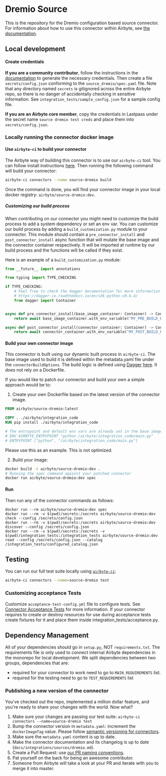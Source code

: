 # Dremio Source

This is the repository for the Dremio configuration based source connector.
For information about how to use this connector within Airbyte, see [the documentation](https://docs.airbyte.io/integrations/sources/dremio).

## Local development

#### Create credentials
**If you are a community contributor**, follow the instructions in the [documentation](https://docs.airbyte.io/integrations/sources/dremio)
to generate the necessary credentials. Then create a file `secrets/config.json` conforming to the `source_dremio/spec.yaml` file.
Note that any directory named `secrets` is gitignored across the entire Airbyte repo, so there is no danger of accidentally checking in sensitive information.
See `integration_tests/sample_config.json` for a sample config file.

**If you are an Airbyte core member**, copy the credentials in Lastpass under the secret name `source dremio test creds`
and place them into `secrets/config.json`.

### Locally running the connector docker image




#### Use `airbyte-ci` to build your connector
The Airbyte way of building this connector is to use our `airbyte-ci` tool.
You can follow install instructions [here](https://github.com/airbytehq/airbyte/blob/master/airbyte-ci/connectors/pipelines/README.md#L1).
Then running the following command will build your connector:

```bash
airbyte-ci connectors --name source-dremio build
```
Once the command is done, you will find your connector image in your local docker registry: `airbyte/source-dremio:dev`.

##### Customizing our build process
When contributing on our connector you might need to customize the build process to add a system dependency or set an env var.
You can customize our build process by adding a `build_customization.py` module to your connector.
This module should contain a `pre_connector_install` and `post_connector_install` async function that will mutate the base image and the connector container respectively.
It will be imported at runtime by our build process and the functions will be called if they exist.

Here is an example of a `build_customization.py` module:
```python
from __future__ import annotations

from typing import TYPE_CHECKING

if TYPE_CHECKING:
    # Feel free to check the dagger documentation for more information on the Container object and its methods.
    # https://dagger-io.readthedocs.io/en/sdk-python-v0.6.4/
    from dagger import Container


async def pre_connector_install(base_image_container: Container) -> Container:
    return await base_image_container.with_env_variable("MY_PRE_BUILD_ENV_VAR", "my_pre_build_env_var_value")

async def post_connector_install(connector_container: Container) -> Container:
    return await connector_container.with_env_variable("MY_POST_BUILD_ENV_VAR", "my_post_build_env_var_value")
```

#### Build your own connector image
This connector is built using our dynamic built process in `airbyte-ci`.
The base image used to build it is defined within the metadata.yaml file under the `connectorBuildOptions`.
The build logic is defined using [Dagger](https://dagger.io/) [here](https://github.com/airbytehq/airbyte/blob/master/airbyte-ci/connectors/pipelines/pipelines/builds/python_connectors.py).
It does not rely on a Dockerfile.

If you would like to patch our connector and build your own a simple approach would be to:

1. Create your own Dockerfile based on the latest version of the connector image.
```Dockerfile
FROM airbyte/source-dremio:latest

COPY . ./airbyte/integration_code
RUN pip install ./airbyte/integration_code

# The entrypoint and default env vars are already set in the base image
# ENV AIRBYTE_ENTRYPOINT "python /airbyte/integration_code/main.py"
# ENTRYPOINT ["python", "/airbyte/integration_code/main.py"]
```
Please use this as an example. This is not optimized.

2. Build your image:
```bash
docker build -t airbyte/source-dremio:dev .
# Running the spec command against your patched connector
docker run airbyte/source-dremio:dev spec
```
#### Run
Then run any of the connector commands as follows:
```
docker run --rm airbyte/source-dremio:dev spec
docker run --rm -v $(pwd)/secrets:/secrets airbyte/source-dremio:dev check --config /secrets/config.json
docker run --rm -v $(pwd)/secrets:/secrets airbyte/source-dremio:dev discover --config /secrets/config.json
docker run --rm -v $(pwd)/secrets:/secrets -v $(pwd)/integration_tests:/integration_tests airbyte/source-dremio:dev read --config /secrets/config.json --catalog /integration_tests/configured_catalog.json
```

## Testing
You can run our full test suite locally using [`airbyte-ci`](https://github.com/airbytehq/airbyte/blob/master/airbyte-ci/connectors/pipelines/README.md):
```bash
airbyte-ci connectors --name=source-dremio test
```

### Customizing acceptance Tests
Customize `acceptance-test-config.yml` file to configure tests. See [Connector Acceptance Tests](https://docs.airbyte.com/connector-development/testing-connectors/connector-acceptance-tests-reference) for more information.
If your connector requires to create or destroy resources for use during acceptance tests create fixtures for it and place them inside integration_tests/acceptance.py.

## Dependency Management
All of your dependencies should go in `setup.py`, NOT `requirements.txt`. The requirements file is only used to connect internal Airbyte dependencies in the monorepo for local development.
We split dependencies between two groups, dependencies that are:
* required for your connector to work need to go to `MAIN_REQUIREMENTS` list.
* required for the testing need to go to `TEST_REQUIREMENTS` list

### Publishing a new version of the connector
You've checked out the repo, implemented a million dollar feature, and you're ready to share your changes with the world. Now what?
1. Make sure your changes are passing our test suite: `airbyte-ci connectors --name=source-dremio test`
2. Bump the connector version in `metadata.yaml`: increment the `dockerImageTag` value. Please follow [semantic versioning for connectors](https://docs.airbyte.com/contributing-to-airbyte/resources/pull-requests-handbook/#semantic-versioning-for-connectors).
3. Make sure the `metadata.yaml` content is up to date.
4. Make the connector documentation and its changelog is up to date (`docs/integrations/sources/dremio.md`).
5. Create a Pull Request: use [our PR naming conventions](https://docs.airbyte.com/contributing-to-airbyte/resources/pull-requests-handbook/#pull-request-title-convention).
6. Pat yourself on the back for being an awesome contributor.
7. Someone from Airbyte will take a look at your PR and iterate with you to merge it into master.
